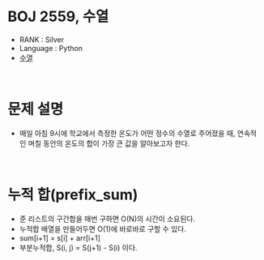 # BOJ 2559, 수열

- RANK : Silver
- Language : Python
- [수열](https://www.acmicpc.net/problem/2559)

<br/>

# 문제 설명

- 매일 아침 9시에 학교에서 측정한 온도가 어떤 정수의 수열로 주어졌을 때, 연속적인 며칠 동안의 온도의 합이 가장 큰 값을 알아보고자 한다.

<br/>

# 누적 합(prefix_sum)

- 준 리스트의 구간합을 매번 구하면 O(N)의 시간이 소요된다.
- 누적합 배열을 만들어두면 O(1)에 바로바로 구할 수 있다.
- sum[i+1] = s[i] + arr[i+1]
- 부분누적합, S(i, j) = S(j+1) - S(i) 이다.
